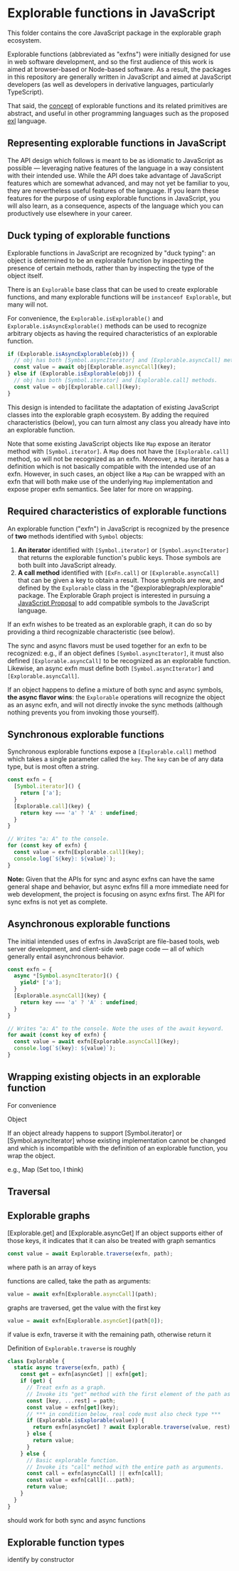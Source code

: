 # Explorable functions in JavaScript

This folder contains the core JavaScript package in the explorable graph ecosystem.

Explorable functions (abbreviated as "exfns") were initially designed for use in web software development, and so the first audience of this work is aimed at browser-based or Node-based software. As a result, the packages in this repository are generally written in JavaScript and aimed at JavaScript developers (as well as developers in derivative languages, particularly TypeScript).

That said, the [concept](../Concepts/ReadMe.md) of explorable functions and its related primitives are abstract, and useful in other programming languages such as the proposed [exl](../exl/ReadMe.md) language.

## Representing explorable functions in JavaScript

The API design which follows is meant to be as idiomatic to JavaScript as possible — leveraging native features of the language in a way consistent with their intended use. While the API does take advantage of JavaScript features which are somewhat advanced, and may not yet be familiar to you, they are nevertheless useful features of the language. If you learn these features for the purpose of using explorable functions in JavaScript, you will also learn, as a consequence, aspects of the language which you can productively use elsewhere in your career.

## Duck typing of explorable functions

Explorable functions in JavaScript are recognized by "duck typing": an object is determined to be an explorable function by inspecting the presence of certain methods, rather than by inspecting the type of the object itself.

There is an `Explorable` base class that can be used to create explorable functions, and many explorable functions will be `instanceof Explorable`, but many will not.

For convenience, the `Explorable.isExplorable()` and `Explorable.isAsyncExplorable()` methods can be used to recognize arbitrary objects as having the required characteristics of an explorable function.

```js
if (Explorable.isAsyncExplorable(obj)) {
  // obj has both [Symbol.asyncIterator] and [Explorable.asyncCall] methods.
  const value = await obj[Explorable.asyncCall](key);
} else if (Explorable.isExplorable(obj)) {
  // obj has both [Symbol.iterator] and [Explorable.call] methods.
  const value = obj[Explorable.call](key);
}
```

This design is intended to facilitate the adaptation of existing JavaScript classes into the explorable graph ecosystem. By adding the required characteristics (below), you can turn almost any class you already have into an explorable function.

Note that some existing JavaScript objects like `Map` expose an iterator method with `[Symbol.iterator]`. A `Map` does not have the `[Explorable.call]` method, so will not be recognized as an exfn. Moreover, a `Map` iterator has a definition which is not basically compatible with the intended use of an exfn. However, in such cases, an object like a `Map` can be wrapped with an exfn that will both make use of the underlying `Map` implementation and expose proper exfn semantics. See later for more on wrapping.

## Required characteristics of explorable functions

An explorable function ("exfn") in JavaScript is recognized by the presence of **two** methods identified with `Symbol` objects:

1. **An iterator** identified with `[Symbol.iterator]` or `[Symbol.asyncIterator]` that returns the explorable function's public keys. Those symbols are both built into JavaScript already.
2. **A call method** identified with `[ExFn.call]` or `[Explorable.asyncCall]` that can be given a key to obtain a result. Those symbols are new, and defined by the `Explorable` class in the "@explorablegraph/explorable" package. The Explorable Graph project is interested in pursuing a [JavaScript Proposal](./JavaScript%20Proposal.md) to add compatible symbols to the JavaScript language.

If an exfn wishes to be treated as an explorable graph, it can do so by providing a third recognizable characteristic (see below).

The sync and async flavors must be used together for an exfn to be recognized: e.g., if an object defines `[Symbol.asyncIterator]`, it must also defined `[Explorable.asyncCall]` to be recognized as an explorable function. Likewise, an async exfn must define both `[Symbol.asyncIterator]` and `[Explorable.asyncCall]`.

If an object happens to define a mixture of both sync and async symbols, **the async flavor wins**: the `Explorable` operations will recognize the object as an async exfn, and will not directly invoke the sync methods (although nothing prevents you from invoking those yourself).

## Synchronous explorable functions

Synchronous explorable functions expose a `[Explorable.call]` method which takes a single parameter called the `key`. The `key` can be of any data type, but is most often a string.

```js
const exfn = {
  [Symbol.iterator]() {
    return ['a'];
  }
  [Explorable.call](key) {
    return key === 'a' ? 'A' : undefined;
  }
}

// Writes "a: A" to the console.
for (const key of exfn) {
  const value = exfn[Explorable.call](key);
  console.log(`${key}: ${value}`);
}
```

**Note:** Given that the APIs for sync and async exfns can have the same general shape and behavior, but async exfns fill a more immediate need for web development, the project is focusing on async exfns first. The API for sync exfns is not yet as complete.

## Asynchronous explorable functions

The initial intended uses of exfns in JavaScript are file-based tools, web server development, and client-side web page code — all of which generally entail asynchronous behavior.

```js
const exfn = {
  async *[Symbol.asyncIterator]() {
    yield* ['a'];
  }
  [Explorable.asyncCall](key) {
    return key === 'a' ? 'A' : undefined;
  }
}

// Writes "a: A" to the console. Note the uses of the await keyword.
for await (const key of exfn) {
  const value = await exfn[Explorable.asyncCall](key);
  console.log(`${key}: ${value}`);
}
```

## Wrapping existing objects in an explorable function

For convenience

Object

If an object already happens to support [Symbol.iterator] or [Symbol.asyncIterator] whose existing implementation cannot be changed and which is incompatible with the definition of an explorable function, you wrap the object.

e.g., Map
(Set too, I think)

## Traversal

## Explorable graphs

[Explorable.get] and [Explorable.asyncGet]
If an object supports either of those keys, it indicates that it can also be treated with graph semantics

```js
const value = await Explorable.traverse(exfn, path);
```

where path is an array of keys

functions are called, take the path as arguments:

```js
value = await exfn[Explorable.asyncCall](path);
```

graphs are traversed, get the value with the first key

```js
value = await exfn[Explorable.asyncGet](path[0]);
```

if value is exfn, traverse it with the remaining path, otherwise return it

Definition of `Explorable.traverse` is roughly

```js
class Explorable {
  static async traverse(exfn, path) {
    const get = exfn[asyncGet] || exfn[get];
    if (get) {
      // Treat exfn as a graph.
      // Invoke its "get" method with the first element of the path as a key.
      const [key, ...rest] = path;
      const value = exfn[get](key);
      // *** in condition below, real code must also check type ***
      if (Explorable.isExplorable(value)) {
        return exfn[asyncGet] ? await Explorable.traverse(value, rest) : value;
      } else {
        return value;
      }
    } else {
      // Basic explorable function.
      // Invoke its "call" method with the entire path as arguments.
      const call = exfn[asyncCall] || exfn[call];
      const value = exfn[call](...path);
      return value;
    }
  }
}
```

should work for both sync and async functions

## Explorable function types

identify by constructor
